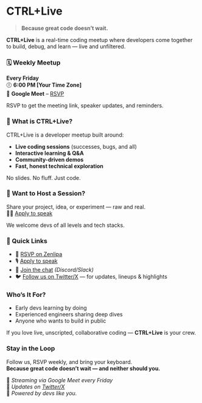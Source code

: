 # CTRL+Live

> **Because great code doesn’t wait.**

**CTRL+Live** is a real-time coding meetup where developers come together to build, debug, and learn — live and unfiltered.

### 🗓️ Weekly Meetup  
**Every Friday**  
🕕 **6:00 PM [Your Time Zone]**  
📍 **Google Meet** – [RSVP](https://zenlipa.com/your-event-link)

RSVP to get the meeting link, speaker updates, and reminders.

### 🎯 What is CTRL+Live?

CTRL+Live is a developer meetup built around:
- **Live coding sessions** (successes, bugs, and all)
- **Interactive learning & Q&A**
- **Community-driven demos**
- **Fast, honest technical exploration**

No slides. No fluff. Just code.

### 🎤 Want to Host a Session?

Share your project, idea, or experiment — raw and real.  
🧑‍💻 [Apply to speak](https://your-speaker-application-form.com)

We welcome devs of all levels and tech stacks.


### 🔗 Quick Links

- 📅 [RSVP on Zenlipa](https://zenlipa.com/your-event-link)
- 🎙️ [Apply to speak](https://your-speaker-application-form.com)
- 💬 [Join the chat](#) *(Discord/Slack)*
- 🐦 [Follow us on Twitter/X](https://twitter.com/your-twitter-handle) — for updates, lineups & highlights

### Who’s It For?

- Early devs learning by doing  
- Experienced engineers sharing deep dives  
- Anyone who wants to build in public

If you love live, unscripted, collaborative coding — **CTRL+Live** is your crew.

### Stay in the Loop

Follow us, RSVP weekly, and bring your keyboard.  
**Because great code doesn’t wait — and neither should you.**

📍 *Streaming via Google Meet every Friday*  
📣 *Updates on [Twitter/X](https://twitter.com/your-twitter-handle)*  
🧩 *Powered by devs like you.*

